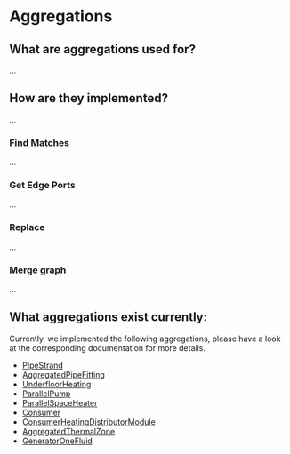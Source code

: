 # Aggregations

## What are aggregations used for?
...

## How are they implemented?
...

### Find Matches
...

### Get Edge Ports
...

### Replace
...

### Merge graph
...

## What aggregations exist currently:
Currently, we implemented the following aggregations, please have a look at the
corresponding documentation for more details.
* [PipeStrand](PipeStrand)
* [AggregatedPipeFitting](AggregatedPipeFitting)
* [UnderfloorHeating](UnderfloorHeating)
* [ParallelPump](ParallelPump)
* [ParallelSpaceHeater](ParallelSpaceHeater)
* [Consumer](Consumer)
* [ConsumerHeatingDistributorModule](ConsumerHeatingDistributorModule)
* [AggregatedThermalZone](AggregatedThermalZone)
* [GeneratorOneFluid](GeneratorOneFluid)
